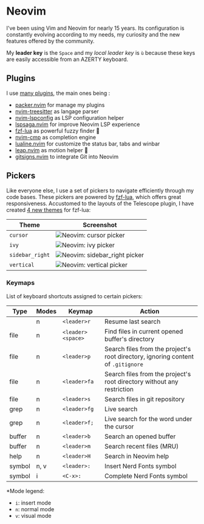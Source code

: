 # Neovim

I've been using Vim and Neovim for nearly 15 years. Its configuration is constantly evolving according to my needs, my curiosity and the new features offered by the community.

My **leader key** is the `Space` and my *local leader key* is `ù` because these keys are easily accessible from an AZERTY keyboard.

## Plugins

I use [many plugins](https://github.com/piouPiouM/dotfiles/blob/master/nvim/.config/nvim/lua/ppm/plugin/init.lua), the main ones being :

- [packer.nvim](https://github.com/wbthomason/packer.nvim) for manage my plugins
- [nvim-treesitter](https://github.com/nvim-treesitter/nvim-treesitter)  as langage parser
- [nvim-lspconfig](https://github.com/neovim/nvim-lspconfig) as LSP configuration helper
- [lspsaga.nvim](https://github.com/nvimdev/lspsaga.nvim) for improve Neovim LSP experience
- [fzf-lua](https://github.com/ibhagwan/fzf-lua) as powerful fuzzy finder 🌸
- [nvim-cmp](https://github.com/hrsh7th/nvim-cmp) as completion engine
- [lualine.nvim](https://github.com/nvim-lualine/lualine.nvim) for customize the status bar, tabs and winbar
- [leap.nvim](https://github.com/ggandor/leap.nvim) as motion helper 🦘
- [gitsigns.nvim](https://github.com/lewis6991/gitsigns.nvim) to integrate Git into Neovim
## Pickers

Like everyone else, I use a set of pickers to navigate efficiently through my code bases. These pickers are powered by [fzf-lua](https://github.com/ibhagwan/fzf-lua), which offers great responsiveness. Accustomed to the layouts of the Telescope plugin, I have created [4 new themes](./.config/nvim/lua/ppm/plugin/fzf-lua/themes.lua) for fzf-lua:

| Theme           | Screenshot |
| --------------- | ---------- |
| `cursor`        | ![Neovim: cursor picker](https://github.com/piouPiouM/dotfiles/assets/22614/4eb10ec9-3a32-4e02-9474-8198f255e7ba "Nerd Fonts' symbols picker powered by fzf-lua")        |
| `ivy`           | ![Neovim: ivy picker](https://github.com/piouPiouM/dotfiles/assets/22614/183b8a88-5bb8-4833-9245-c700b37f027b)           |
| `sidebar_right` | ![Neovim: sidebar_right picker](https://github.com/piouPiouM/dotfiles/assets/22614/ffd35b2a-07c0-455b-94b2-a650528b7663)        |
| `vertical`      | ![Neovim: vertical picker](https://github.com/piouPiouM/dotfiles/assets/22614/8253206c-8b38-4809-ae95-0962b2a79fc2)        |
### Keymaps

List of keyboard shortcuts assigned to certain pickers:

| Type   | Modes | Keymap            | Action                                                                           |
| ------ | ----- | ----------------- | -------------------------------------------------------------------------------- |
|        | n     | `<leader>r`       | Resume last search                                                               |
| file   | n     | `<leader><space>` | Find files in current opened buffer's directory                                  |
| file   | n     | `<leader>p`       | Search files from the project's root directory, ignoring content of `.gitignore` |
| file   | n     | `<leader>fa`      | Search files from the project's root directory without any restriction           |
| file   | n     | `<leader>s`       | Search files in git repository                                                   |
| grep   | n     | `<leader>fg`      | Live search                                                                      |
| grep   | n     | `<leader>f;`      | Live search for the word under the cursor                                        |
| buffer | n     | `<leader>b`       | Search an opened buffer                                                          |
| buffer | n     | `<leader>m`       | Search recent files (MRU)                                                        |
| help   | n     | `<leader>H`       | Search in Neovim help                                                            |
| symbol | n, v  | `<leader>:`       | Insert Nerd Fonts symbol                                                         |
| symbol | i     | `<C-x>:`          | Complete Nerd Fonts symbol                                                       |

*Mode legend:
- `i`: insert mode
- `n`: normal mode
- `v`: visual mode




